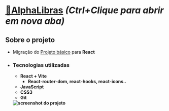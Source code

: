 # <a href="https://alpha-libras-react.vercel.app/" target="_blank">🔗AlphaLibras</a> _(Ctrl+Clique para abrir em nova aba)_

## Sobre o projeto
- Migração do [Projeto básico](https://github.com/HipnosM/projeto-html-css-fsm3/) para <strong>React<strong>

- ### Tecnologias utilizadas
  - React + Vite
    - React-router-dom, react-hooks, react-icons..
  - JavaScript
  - CSS3
  - Git

  <img src="/assets/screenshot.png" alt="screenshot do projeto" />
